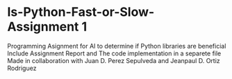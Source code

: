 # Is-Python-Fast-or-Slow- Assignment 1
Programming Asignment for AI to determine if Python libraries are beneficial
Include Assignment Report and The code implementation in a separete file
Made in collaboration with Juan D. Perez Sepulveda and Jeanpaul D. Ortiz Rodriguez
